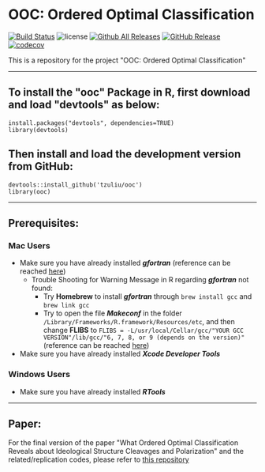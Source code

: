 # OOC: Ordered Optimal Classification 
[![Build Status](https://travis-ci.org/tzuliu/ooc.svg?branch=master)](https://travis-ci.org/tzuliu/ooc)
![license](https://img.shields.io/github/license/mashape/apistatus.svg)
[![Github All Releases](https://img.shields.io/github/downloads/tzuliu/ooc/total.svg)]()
[![GitHub Release](https://github-basic-badges.herokuapp.com/release/tzuliu/ooc.svg)]()
[![codecov](https://codecov.io/github/tzuliu/ooc/branch/master/graphs/badge.svg)](https://codecov.io/gh/tzuliu/ooc) 
<!--[![Github all releases](https://img.shields.io/github/downloads/tzuliu/ooc/total.svg)](https://GitHub.com/tzuliu/ooc/releases/)-->
<!--[![GitHub Download Count](https://github-basic-badges.herokuapp.com/downloads/tzuliu/ooc/total.svg)]()-->



This is a repository for the project "OOC: Ordered Optimal Classification"

---

## To install the "ooc" Package in R, first download and load "devtools" as below:
````
install.packages("devtools", dependencies=TRUE)
library(devtools)
````

## Then install and load the development version from GitHub:
````
devtools::install_github('tzuliu/ooc')
library(ooc)
````

---
## Prerequisites:

### Mac Users

* Make sure you have already installed ***gfortran*** (reference can be reached [here](https://cran.r-project.org/bin/macosx/tools/))
   - Trouble Shooting for Warning Message in R regarding ***gfortran*** not found:
      - Try **Homebrew** to install ***gfortran*** through ````brew install gcc```` and ````brew link gcc````
      - Try to open the file ***Makeconf*** in the folder ````/Library/Frameworks/R.framework/Resources/etc````, and then change **FLIBS** to ````FLIBS = -L/usr/local/Cellar/gcc/"YOUR GCC VERSION"/lib/gcc/"6, 7, 8, or 9 (depends on the version)"```` (reference can be reached [here](https://octaviancorlade.github.io/compile-rcpparmadillo-glibfortran-high-sierra/))
* Make sure you have already installed ***Xcode Developer Tools***

### Windows Users

* Make sure you have already installed ***RTools***
---
## Paper:

For the final version of the paper "What Ordered Optimal Classification Reveals about Ideological Structure Cleavages and Polarization" and the related/replication codes, please refer to [this repository](https://github.com/tzuliu/What-Ordered-Optimal-Classification-Reveals-about-Ideological-Structure-Cleavages-and-Polarization)
